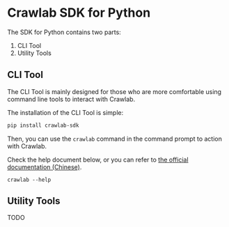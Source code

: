 # Crawlab SDK for Python

The SDK for Python contains two parts:
1. CLI Tool
2. Utility Tools

## CLI Tool

The CLI Tool is mainly designed for those who are more comfortable using command line tools to interact with Crawlab. 

The installation of the CLI Tool is simple:

```bash
pip install crawlab-sdk
```

Then, you can use the `crawlab` command in the command prompt to action with Crawlab.

Check the help document below, or you can refer to [the official documentation (Chinese)](http://docs.crawlab.cn/Usage/Spider/CLI.html). 

```
crawlab --help
```

## Utility Tools

TODO